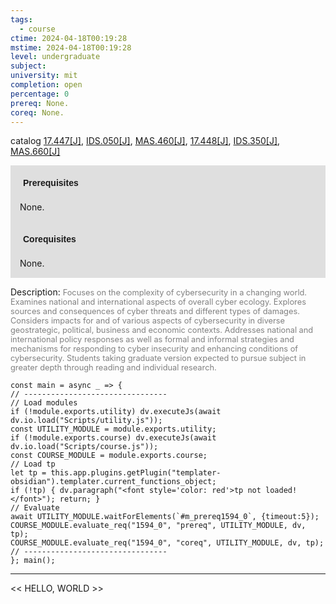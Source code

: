```yaml
---
tags:
  - course
ctime: 2024-04-18T00:19:28
mstime: 2024-04-18T00:19:28
level: undergraduate
subject: 
university: mit
completion: open
percentage: 0
prereq: None.
coreq: None.
---
```


catalog [17.447[J]](http://student.mit.edu/catalog/m17b.html#17.447), [IDS.050[J]](http://student.mit.edu/catalog/mIDSa.html#IDS.050), [MAS.460[J]](http://student.mit.edu/catalog/mMASa.html#MAS.460), [17.448[J]](http://student.mit.edu/catalog/m17b.html#17.448), [IDS.350[J]](http://student.mit.edu/catalog/mIDSa.html#IDS.350), [MAS.660[J]](http://student.mit.edu/catalog/mMASa.html#MAS.660)

<span style="display: block; padding: 15px; background-color: rgb(100, 100, 100, 0.2);"><font id="m_prereq1594_0" style="display: block; font-family: Arial, sans-serif; font-weight: bold; padding: 5px">Prerequisites</font><br><span id="prereq1594_0">None.</span></span>
<span style="display: block; padding: 15px; background-color: rgb(100, 100, 100, 0.2);"><font id="m_coreq1594_0" style="display: block; font-family: Arial, sans-serif; font-weight: bold; padding: 5px">Corequisites</font><br><span id="coreq1594_0">None.</span></span>

<font style="">Description:</font>
<font style="color: grey; font-size: 0.8rem;">Focuses on the complexity of cybersecurity in a changing world. Examines national and international aspects of overall cyber ecology. Explores sources and consequences of cyber threats and different types of damages. Considers impacts for and of various aspects of cybersecurity in diverse geostrategic, political, business and economic contexts. Addresses national and international policy responses as well as formal and informal strategies and mechanisms for responding to cyber insecurity and enhancing conditions of cybersecurity. Students taking graduate version expected to pursue subject in greater depth through reading and individual research.</font>

```dataviewjs
const main = async _ => {
// --------------------------------
// Load modules
if (!module.exports.utility) dv.executeJs(await dv.io.load("Scripts/utility.js"));
const UTILITY_MODULE = module.exports.utility;
if (!module.exports.course) dv.executeJs(await dv.io.load("Scripts/course.js"));
const COURSE_MODULE = module.exports.course;
// Load tp
let tp = this.app.plugins.getPlugin("templater-obsidian").templater.current_functions_object;
if (!tp) { dv.paragraph("<font style='color: red'>tp not loaded!</font>"); return; }
// Evaluate
await UTILITY_MODULE.waitForElements(`#m_prereq1594_0`, {timeout:5});
COURSE_MODULE.evaluate_req("1594_0", "prereq", UTILITY_MODULE, dv, tp);
COURSE_MODULE.evaluate_req("1594_0", "coreq", UTILITY_MODULE, dv, tp);
// --------------------------------
}; main();
```

---

<< HELLO, WORLD >>
